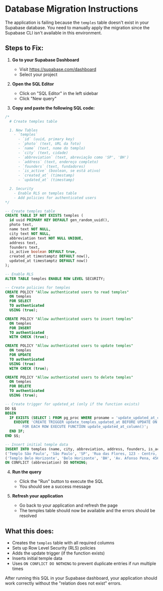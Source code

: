 # Database Migration Instructions

The application is failing because the `temples` table doesn't exist in your Supabase database. You need to manually apply the migration since the Supabase CLI isn't available in this environment.

## Steps to Fix:

1. **Go to your Supabase Dashboard**
   - Visit https://supabase.com/dashboard
   - Select your project

2. **Open the SQL Editor**
   - Click on "SQL Editor" in the left sidebar
   - Click "New query"

3. **Copy and paste the following SQL code:**

```sql
/*
  # Create temples table

  1. New Tables
    - `temples`
      - `id` (uuid, primary key)
      - `photo` (text, URL da foto)
      - `name` (text, nome do templo)
      - `city` (text, cidade)
      - `abbreviation` (text, abreviação como 'SP', 'BH')
      - `address` (text, endereço completo)
      - `founders` (text, fundadores)
      - `is_active` (boolean, se está ativo)
      - `created_at` (timestamp)
      - `updated_at` (timestamp)

  2. Security
    - Enable RLS on temples table
    - Add policies for authenticated users
*/

-- Create temples table
CREATE TABLE IF NOT EXISTS temples (
  id uuid PRIMARY KEY DEFAULT gen_random_uuid(),
  photo text,
  name text NOT NULL,
  city text NOT NULL,
  abbreviation text NOT NULL UNIQUE,
  address text,
  founders text,
  is_active boolean DEFAULT true,
  created_at timestamptz DEFAULT now(),
  updated_at timestamptz DEFAULT now()
);

-- Enable RLS
ALTER TABLE temples ENABLE ROW LEVEL SECURITY;

-- Create policies for temples
CREATE POLICY "Allow authenticated users to read temples"
  ON temples
  FOR SELECT
  TO authenticated
  USING (true);

CREATE POLICY "Allow authenticated users to insert temples"
  ON temples
  FOR INSERT
  TO authenticated
  WITH CHECK (true);

CREATE POLICY "Allow authenticated users to update temples"
  ON temples
  FOR UPDATE
  TO authenticated
  USING (true)
  WITH CHECK (true);

CREATE POLICY "Allow authenticated users to delete temples"
  ON temples
  FOR DELETE
  TO authenticated
  USING (true);

-- Create trigger for updated_at (only if the function exists)
DO $$
BEGIN
  IF EXISTS (SELECT 1 FROM pg_proc WHERE proname = 'update_updated_at_column') THEN
    EXECUTE 'CREATE TRIGGER update_temples_updated_at BEFORE UPDATE ON temples
        FOR EACH ROW EXECUTE FUNCTION update_updated_at_column()';
  END IF;
END $$;

-- Insert initial temple data
INSERT INTO temples (name, city, abbreviation, address, founders, is_active) VALUES
('Templo São Paulo', 'São Paulo', 'SP', 'Rua das Flores, 123 - Centro, São Paulo - SP', 'João da Silva Santos, Paula Racy', true),
('Templo Belo Horizonte', 'Belo Horizonte', 'BH', 'Av. Afonso Pena, 456 - Centro, Belo Horizonte - MG', 'Maria Santos Oliveira', true)
ON CONFLICT (abbreviation) DO NOTHING;
```

4. **Run the query**
   - Click the "Run" button to execute the SQL
   - You should see a success message

5. **Refresh your application**
   - Go back to your application and refresh the page
   - The temples table should now be available and the errors should be resolved

## What this does:

- Creates the `temples` table with all required columns
- Sets up Row Level Security (RLS) policies
- Adds the update trigger (if the function exists)
- Inserts initial temple data
- Uses `ON CONFLICT DO NOTHING` to prevent duplicate entries if run multiple times

After running this SQL in your Supabase dashboard, your application should work correctly without the "relation does not exist" errors.